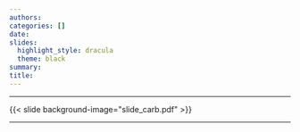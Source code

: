 ```yaml
---
authors:
categories: []
date:
slides:
  highlight_style: dracula
  theme: black
summary:
title:
---
```

___
{{< slide background-image="slide_carb.pdf" >}}

___
